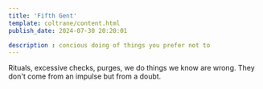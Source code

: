 ```yaml
---
title: 'Fifth Gent'
template: coltrane/content.html
publish_date: 2024-07-30 20:20:01

description : concious doing of things you prefer not to
---
```


Rituals, excessive checks, purges, we do things we know are wrong. They don't come from an impulse but from a doubt. 